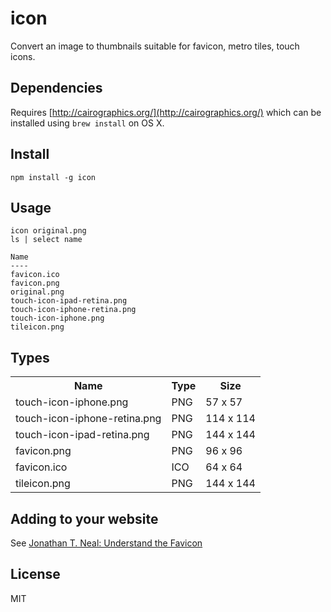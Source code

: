 icon
===

Convert an image to thumbnails suitable for favicon, metro tiles, touch icons.

Dependencies
---

Requires [http://cairographics.org/](http://cairographics.org/) which can be installed
using `brew install` on OS X.

Install
---

```
npm install -g icon
```

Usage
---

```
icon original.png
ls | select name

Name
----
favicon.ico
favicon.png
original.png
touch-icon-ipad-retina.png
touch-icon-iphone-retina.png
touch-icon-iphone.png
tileicon.png
```

Types
---

<table>
    <tr>
        <th>Name</th>
        <th>Type</th>
        <th>Size</th>
    </tr>
    <tr>
        <td>touch-icon-iphone.png</td>
        <td>PNG</td>
        <td>57 x 57</td>
    </tr>
    <tr>
        <td>touch-icon-iphone-retina.png</td>
        <td>PNG</td>
        <td>114 x 114</td>
    </tr>
    <tr>
        <td>touch-icon-ipad-retina.png</td>
        <td>PNG</td>
        <td>144 x 144</td>
    </tr>
    <tr>
        <td>favicon.png</td>
        <td>PNG</td>
        <td>96 x 96</td>
    </tr>
    <tr>
        <td>favicon.ico</td>
        <td>ICO</td>
        <td>64 x 64</td>
    </tr>
    <tr>
        <td>tileicon.png</td>
        <td>PNG</td>
        <td>144 x 144</td>
    </tr>
</table>

Adding to your website
---

See [Jonathan T. Neal: Understand the Favicon](http://www.jonathantneal.com/blog/understand-the-favicon/)

License
---

MIT

